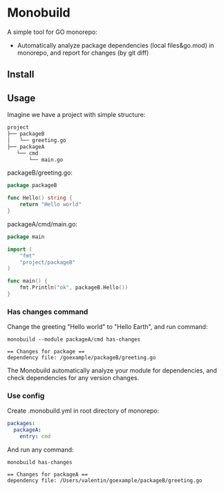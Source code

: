 # Monobuild

A simple tool for GO monorepo:

- Automatically analyze package dependencies (local files&go.mod) in monorepo, and report for changes (by git diff)

## Install

## Usage

Imagine we have a project with simple structure:

```bash
project
├── packageB
│   └── greeting.go
├── packageA
   └── cmd
       └── main.go
```
       
packageB/greeting.go:

```go
package packageB

func Hello() string {
	return "Hello world"
}
```

packageA/cmd/main.go:

```go
package main

import (
	"fmt"
	"project/packageB"
)

func main() {
	fmt.Println("ok", packageB.Hello())
}
```

### Has changes command

Change the greeting "Hello world" to "Hello Earth", and run command:

```shell script
monobuild --module packageA/cmd has-changes

== Changes for package ==
dependency file: /goexample/packageB/greeting.go
``` 

The Monobuild automatically analyze your module for dependencies, and check dependencies for any version changes.

### Use config

Create .monobuild.yml in root directory of monorepo:

```yaml
packages:
  packageA:
    entry: cmd
```

And run any command:

```shell script
monobuild has-changes

== Changes for packageA ==
dependency file: /Users/valentin/goexample/packageB/greeting.go
```
